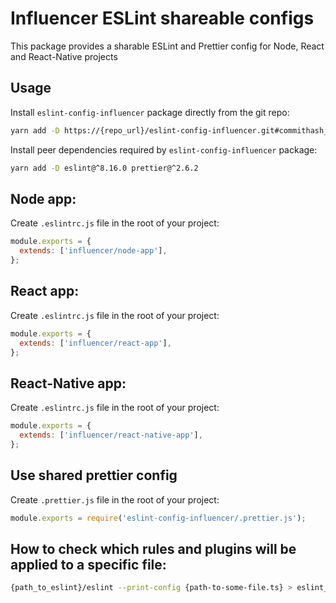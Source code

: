 # Influencer ESLint shareable configs

This package provides a sharable ESLint and Prettier config for Node, React and React-Native projects

## Usage

Install `eslint-config-influencer` package directly from the git repo:

```sh
yarn add -D https://{repo_url}/eslint-config-influencer.git#commithash_or_tag
```

Install peer dependencies required by `eslint-config-influencer` package:

```sh
yarn add -D eslint@^8.16.0 prettier@^2.6.2
```

## Node app:

Create `.eslintrc.js` file in the root of your project:

```javascript
module.exports = {
  extends: ['influencer/node-app'],
};
```

## React app:

Create `.eslintrc.js` file in the root of your project:

```javascript
module.exports = {
  extends: ['influencer/react-app'],
};
```

## React-Native app:

Create `.eslintrc.js` file in the root of your project:

```javascript
module.exports = {
  extends: ['influencer/react-native-app'],
};
```

## Use shared prettier config

Create `.prettier.js` file in the root of your project:

```javascript
module.exports = require('eslint-config-influencer/.prettier.js');

```

## How to check which rules and plugins will be applied to a specific file:

```sh
{path_to_eslint}/eslint --print-config {path-to-some-file.ts} > eslint_config_report.json
```
